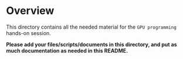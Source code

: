 # Overview

This directory contains all the needed material for the `GPU programming` hands-on session.

**Please add your files/scripts/documents in this directory, and put as much documentation as needed in this README.**